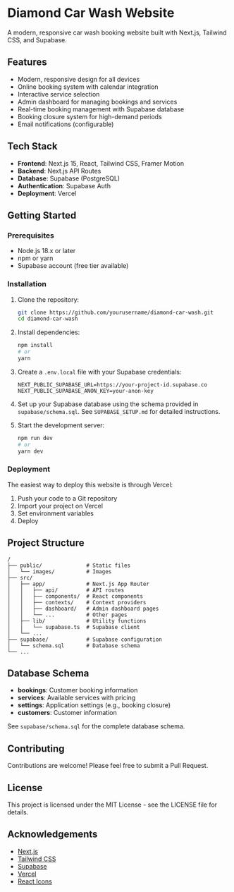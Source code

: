 # Diamond Car Wash Website

A modern, responsive car wash booking website built with Next.js, Tailwind CSS, and Supabase.

## Features

- Modern, responsive design for all devices
- Online booking system with calendar integration
- Interactive service selection
- Admin dashboard for managing bookings and services
- Real-time booking management with Supabase database
- Booking closure system for high-demand periods
- Email notifications (configurable)

## Tech Stack

- **Frontend**: Next.js 15, React, Tailwind CSS, Framer Motion
- **Backend**: Next.js API Routes
- **Database**: Supabase (PostgreSQL)
- **Authentication**: Supabase Auth
- **Deployment**: Vercel

## Getting Started

### Prerequisites

- Node.js 18.x or later
- npm or yarn
- Supabase account (free tier available)

### Installation

1. Clone the repository:
   ```bash
   git clone https://github.com/yourusername/diamond-car-wash.git
   cd diamond-car-wash
   ```

2. Install dependencies:
   ```bash
   npm install
   # or
   yarn
   ```

3. Create a `.env.local` file with your Supabase credentials:
   ```
   NEXT_PUBLIC_SUPABASE_URL=https://your-project-id.supabase.co
   NEXT_PUBLIC_SUPABASE_ANON_KEY=your-anon-key
   ```

4. Set up your Supabase database using the schema provided in `supabase/schema.sql`. See `SUPABASE_SETUP.md` for detailed instructions.

5. Start the development server:
   ```bash
   npm run dev
   # or
   yarn dev
   ```

### Deployment

The easiest way to deploy this website is through Vercel:

1. Push your code to a Git repository
2. Import your project on Vercel
3. Set environment variables
4. Deploy

## Project Structure

```
/
├── public/              # Static files
│   └── images/          # Images
├── src/
│   ├── app/             # Next.js App Router
│   │   ├── api/         # API routes
│   │   ├── components/  # React components
│   │   ├── contexts/    # Context providers
│   │   ├── dashboard/   # Admin dashboard pages
│   │   └── ...          # Other pages
│   ├── lib/             # Utility functions
│   │   └── supabase.ts  # Supabase client
│   └── ...
├── supabase/            # Supabase configuration
│   └── schema.sql       # Database schema
└── ...
```

## Database Schema

- **bookings**: Customer booking information
- **services**: Available services with pricing
- **settings**: Application settings (e.g., booking closure)
- **customers**: Customer information

See `supabase/schema.sql` for the complete database schema.

## Contributing

Contributions are welcome! Please feel free to submit a Pull Request.

## License

This project is licensed under the MIT License - see the LICENSE file for details.

## Acknowledgements

- [Next.js](https://nextjs.org/)
- [Tailwind CSS](https://tailwindcss.com/)
- [Supabase](https://supabase.com/)
- [Vercel](https://vercel.com/)
- [React Icons](https://react-icons.github.io/react-icons/)
